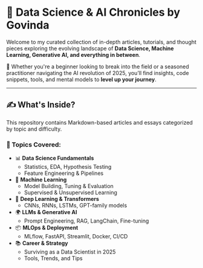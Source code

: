 
# 🧠 Data Science & AI Chronicles by Govinda

Welcome to my curated collection of in-depth articles, tutorials, and thought pieces exploring the evolving landscape of **Data Science, Machine Learning, Generative AI, and everything in between**.

🚀 Whether you're a beginner looking to break into the field or a seasoned practitioner navigating the AI revolution of 2025, you’ll find insights, code snippets, tools, and mental models to **level up your journey**.

---

## ✍️ What's Inside?

This repository contains Markdown-based articles and essays categorized by topic and difficulty.

### 🔹 Topics Covered:
- 📊 **Data Science Fundamentals**
  - Statistics, EDA, Hypothesis Testing
  - Feature Engineering & Pipelines
- 🤖 **Machine Learning**
  - Model Building, Tuning & Evaluation
  - Supervised & Unsupervised Learning
- 🧠 **Deep Learning & Transformers**
  - CNNs, RNNs, LSTMs, GPT-family models
- 🌍 **LLMs & Generative AI**
  - Prompt Engineering, RAG, LangChain, Fine-tuning
- 📦 **MLOps & Deployment**
  - MLflow, FastAPI, Streamlit, Docker, CI/CD
- 📚 **Career & Strategy**
  - Surviving as a Data Scientist in 2025
  - Tools, Trends, and Tips
